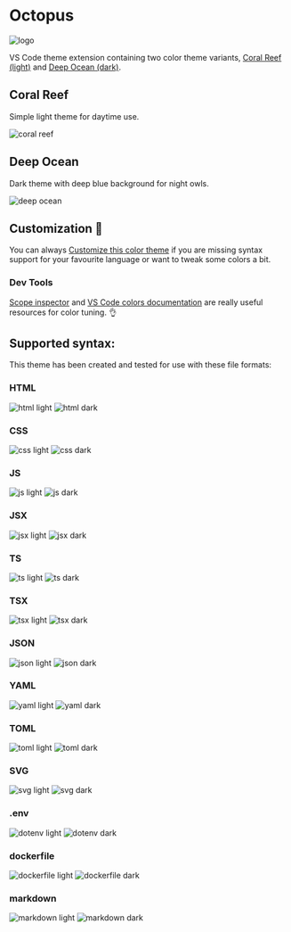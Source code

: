 # Octopus

![logo](icon.png)

VS Code theme extension containing two color theme variants, [Coral Reef (light)](#coral-reef)
and [Deep Ocean (dark)](#deep-ocean).

## Coral Reef

Simple light theme for daytime use.

![coral reef](screenshots/theme-coral-reef.png)

## Deep Ocean

Dark theme with deep blue background for night owls.

![deep ocean](screenshots/theme-deep-ocean.png)

## Customization 🎨

You can always [Customize this color theme](https://code.visualstudio.com/docs/getstarted/themes#_customizing-a-color-theme) if you are missing syntax support for your favourite language or want to tweak some colors a bit.

### Dev Tools

[Scope inspector](https://code.visualstudio.com/api/language-extensions/syntax-highlight-guide#scope-inspector) and [VS Code colors documentation](https://code.visualstudio.com/api/references/theme-color) are really useful resources for color tuning. 👌

## Supported syntax:

This theme has been created and tested for use with these file formats:

### HTML

![html light](screenshots/syntax/html-light.png)
![html dark](screenshots/syntax/html-dark.png)

### CSS

![css light](screenshots/syntax/css-light.png)
![css dark](screenshots/syntax/css-dark.png)

### JS

![js light](screenshots/syntax/javascript-light.png)
![js dark](screenshots/syntax/javascript-dark.png)

### JSX

![jsx light](screenshots/syntax/jsx-light.png)
![jsx dark](screenshots/syntax/jsx-dark.png)

### TS

![ts light](screenshots/syntax/typescript-light.png)
![ts dark](screenshots/syntax/typescript-dark.png)

### TSX

![tsx light](screenshots/syntax/tsx-light.png)
![tsx dark](screenshots/syntax/tsx-dark.png)

### JSON

![json light](screenshots/syntax/json-light.png)
![json dark](screenshots/syntax/json-dark.png)

### YAML

![yaml light](screenshots/syntax/yaml-light.png)
![yaml dark](screenshots/syntax/yaml-dark.png)

### TOML

![toml light](screenshots/syntax/toml-light.png)
![toml dark](screenshots/syntax/toml-dark.png)

### SVG

![svg light](screenshots/syntax/svg-light.png)
![svg dark](screenshots/syntax/svg-dark.png)

### .env

![dotenv light](screenshots/syntax/dotenv-light.png)
![dotenv dark](screenshots/syntax/dotenv-dark.png)

### dockerfile

![dockerfile light](screenshots/syntax/dockerfile-light.png)
![dockerfile dark](screenshots/syntax/dockerfile-dark.png)

### markdown

![markdown light](screenshots/syntax/markdown-light.png)
![markdown dark](screenshots/syntax/markdown-dark.png)
